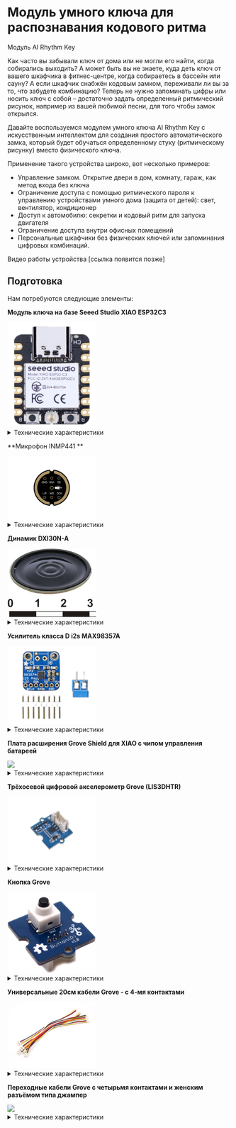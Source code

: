 
# Модуль умного ключа для распознавания кодового ритма
Модуль AI Rhythm Key

Как часто вы забывали ключ от дома или не могли его найти, когда собирались выходить? А может быть вы не знаете, куда деть ключ от вашего шкафчика в фитнес-центре, когда собираетесь в бассейн или сауну? А если шкафчик снабжён кодовым замком, переживали ли вы за то, что забудете комбинацию? Теперь не нужно запоминать цифры или носить ключ с собой – достаточно задать определенный ритмический рисунок, например из вашей любимой песни, для того чтобы замок открылся.

Давайте воспользуемся модулем умного ключа AI Rhythm Key с искусственным интеллектом для создания простого автоматического замка, который будет обучаться определенному стуку (ритмическому рисунку) вместо физического ключа.

Применение такого устройства широко, вот несколько примеров:

* Управление замком. Открытие двери в дом, комнату, гараж, как метод входа без ключа
* Ограничение доступа с помощью ритмического пароля к управлению устройствами умного дома (защита от детей): свет, вентилятор, кондиционер
* Доступ к автомобилю: секретки и кодовый ритм для запуска двигателя
* Ограничение доступа внутри офисных помещений
* Персональные шкафчики без физических ключей или запоминания цифровых комбинаций.

Видео работы устройства [ссылка появится позже]

## Подготовка
Нам потребуются следующие элементы:

**Модуль ключа на базе Seeed Studio XIAO ESP32C3**

<img src="media/XIAO_ESP32.png" width=200px>

<details>
 <summary>Технические характеристики</summary>
</details>

**Микрофон INMP441 **

<img src="media/INMP441.png" width=200px>

<details>
 <summary>Технические характеристики</summary>
</details>

**Динамик DXI30N-A**

<img src="media/DXI30N-A.png" width=200px>

<details>
 <summary>Технические характеристики</summary>
</details>

**Усилитель класса D i2s MAX98357A**

<img src="media/MAX98357A.png" width=200px>

<details>
 <summary>Технические характеристики</summary>
</details>

**Плата расширения Grove Shield для XIAO с чипом управления батареей**

<img src="media/Shield.png" width=200px>

<details>
 <summary>Технические характеристики</summary>
</details>

**Трёхосевой цифровой акселерометр Grove (LIS3DHTR)**

<img src="media/LIS3DHTR.png" width=200px>

<details>
 <summary>Технические характеристики</summary>
</details>

**Кнопка Grove**

<img src="media/button.png" width=200px>

<details>
 <summary>Технические характеристики</summary>
</details>

**Универсальные 20см кабели Grove - с 4-мя контактами**

<img src="media/wires.png" width=200px>

<details>
 <summary>Технические характеристики</summary>
</details>

**Переходные кабели Grove с четырьмя контактами и женским разъёмом типа джампер**

<img src="media/wieres2.png" width=200px>

<details>
 <summary>Технические характеристики</summary>
</details>


